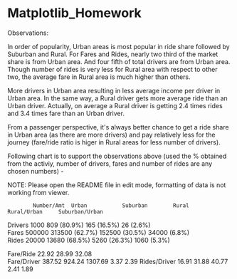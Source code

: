 # Matplotlib_Homework

Observations:

In order of popularity, Urban areas is most popular in ride share followed by Suburban and Rural.  For Fares and Rides, nearly two third of the market share is from Urban area.  And four fifth of total drivers are from Urban area.  Though number of rides is very less for Rural area with respect to other two, the average fare in Rural area is much higher than others.

More drivers in Urban area resulting in less average income per driver in Urban area.  In the same way, a Rural driver gets more average ride than an Urban driver.  Actually, on average a Rural driver is getting 2.4 times rides and 3.4 times fare than an Urban driver.

From a passenger perspective, it's always better chance to get a ride share in Urban area (as there are more drivers) and pay relatively less for the journey (fare/ride ratio is higer in Rural areas for less number of drivers).

Following chart is to support the observations above (used the % obtained from the activiy, number of drivers, fares and number of rides are any chosen numbers) -

NOTE: Please open the README file in edit mode, formatting of data is not working from viewer.

	        Number/Amt	Urban			Suburban		Rural	          Rural/Urban	  Suburban/Urban
Drivers	      	1000	      	809     (80.9%)	    	165     (16.5%)   	26    (2.6%)		
Fares	        500000	    	313500  (62.7%)     	152500  (30.5%)	  	34000 (6.8%)		
Rides	        20000	      	13680	(68.5%)     	5260	(26.3%)   	1060  (5.3%)		
						
Fare/Ride		  	22.92	              	28.99	     		32.08		
Fare/Driver		   	387.52	            	924.24	          	1307.69		  3.37	        	2.39
Rides/Driver		    	16.91	              	31.88	            	40.77	          2.41	        	1.89
